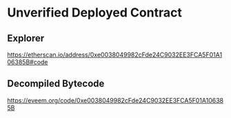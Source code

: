 # Unverified Deployed Contract

## Explorer

https://etherscan.io/address/0xe0038049982cFde24C9032EE3FCA5F01A106385B#code

## Decompiled Bytecode

https://eveem.org/code/0xe0038049982cFde24C9032EE3FCA5F01A106385B
